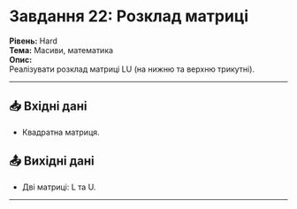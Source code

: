 # Завдання 22: Розклад матриці
**Рівень:** Hard  
**Тема:** Масиви, математика  
**Опис:**  
Реалізувати розклад матриці LU (на нижню та верхню трикутні).

---
## 📥 Вхідні дані
- Квадратна матриця.

## 📤 Вихідні дані
- Дві матриці: L та U.

---